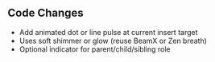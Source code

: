 ## Code Changes

- Add animated dot or line pulse at current insert target
- Uses soft shimmer or glow (reuse BeamX or Zen breath)
- Optional indicator for parent/child/sibling role
